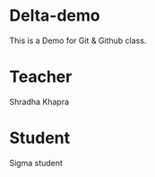 # Delta-demo
This is a Demo for Git &amp; Github class.

# Teacher 
Shradha Khapra

# Student
Sigma student

